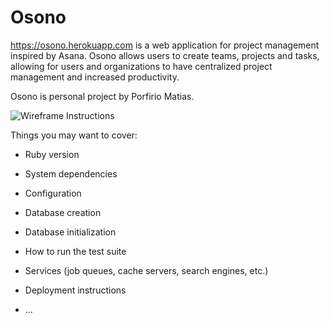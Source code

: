 # Osono

https://osono.herokuapp.com is a web application for project management
inspired by Asana. Osono allows users to create teams, projects and
tasks, allowing for users and organizations to have centralized project
management and increased productivity.

Osono is personal project by Porfirio Matias.

![Wireframe Instructions]("docs/OsonoSignUp.png")

Things you may want to cover:

* Ruby version

* System dependencies

* Configuration

* Database creation

* Database initialization

* How to run the test suite

* Services (job queues, cache servers, search engines, etc.)

* Deployment instructions

* ...
